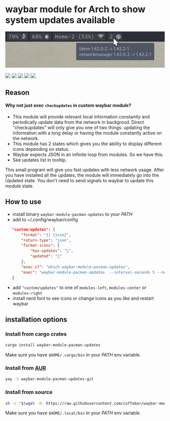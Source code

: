 # waybar module for Arch to show system updates available

![screenshot](/screenshot.png)

![](https://img.shields.io/aur/version/waybar-module-pacman-updates-git)
![](https://img.shields.io/crates/v/waybar-module-pacman-updates)
![](https://img.shields.io/aur/license/waybar-module-pacman-updates-git)
![](https://img.shields.io/crates/d/waybar-module-pacman-updates)
![](https://img.shields.io/github/issues-raw/coffebar/waybar-module-pacman-updates)

## Reason

#### Why not just exec `checkupdates` in custom waybar module? 

- This module will provide relevant local information constantly and periodically update data from the network in backgroud. Direct "checkupdates" will only give you one of two things: updating the information with a long delay or having the module constantly active on the network.
- This module has 2 states which gives you the ability to display different icons depending on status.
- Waybar expects JSON in an infinite loop from modules. So we have this.
- See updates list in tooltip.

This small program will give you fast updates with less network usage. After you have installed all the updates, the module will immediately go into the Updated state. You don't need to send signals to waybar to update this module state.


## How to use

 - install binary `waybar-module-pacman-updates` to your *PATH*
 - add to ~/.config/waybar/config 

 ```json
    "custom/updates": {
        "format": "{} {icon}",
        "return-type": "json",
        "format-icons": {
            "has-updates": "󱍷",
            "updated": "󰂪"
        },
        "exec-if": "which waybar-module-pacman-updates",
        "exec": "waybar-module-pacman-updates  --interval-seconds 5 --network-interval-seconds 300"
    }
 ```
 - add `"custom/updates"` to one of `modules-left`, `modules-center` or `modules-right`
 - install nerd font to see icons or change icons as you like and restart waybar

## installation options

### Install from cargo crates

```bash
cargo install waybar-module-pacman-updates
```

Make sure you have `$HOME/.cargo/bin` in your *PATH* env variable.

### Install from [AUR](https://aur.archlinux.org/packages/waybar-module-pacman-updates-git)

```bash
yay -S waybar-module-pacman-updates-git
```

### Install from source

 ```bash
sh -c "$(wget -O- https://raw.githubusercontent.com/coffebar/waybar-module-pacman-updates/master/installer.sh)"
```

Make sure you have `$HOME/.local/bin` in your *PATH* env variable.

